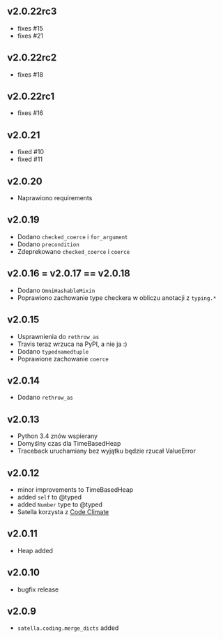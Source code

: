 ## v2.0.22rc3

* fixes #15
* fixes #21

## v2.0.22rc2

* fixes #18

## v2.0.22rc1

* fixes #16

## v2.0.21

* fixed #10
* fixed #11

## v2.0.20

* Naprawiono requirements

## v2.0.19

* Dodano `checked_coerce` i `for_argument`
* Dodano `precondition`
* Zdeprekowano `checked_coerce` i `coerce`

## v2.0.16 = v2.0.17 == v2.0.18

* Dodano `OmniHashableMixin`
* Poprawiono zachowanie type checkera w obliczu anotacji z `typing.*`

## v2.0.15

* Usprawnienia do `rethrow_as`
* Travis teraz wrzuca na PyPI, a nie ja :)
* Dodano `typednamedtuple`
* Poprawione zachowanie `coerce`

## v2.0.14

* Dodano `rethrow_as`

## v2.0.13

* Python 3.4 znów wspierany
* Domyślny czas dla TimeBasedHeap 
* Traceback uruchamiany bez wyjątku będzie rzucał ValueError

## v2.0.12

* minor improvements to TimeBasedHeap
* added `self` to @typed
* added `Number` type to @typed
* Satella korzysta z [Code Climate](https://codeclimate.com/github/piotrmaslanka/satella)

## v2.0.11

* Heap added

## v2.0.10

* bugfix release

## v2.0.9

* `satella.coding.merge_dicts` added
